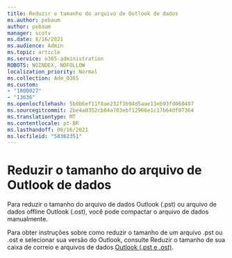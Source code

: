 ```yaml
---
title: Reduzir o tamanho do arquivo de Outlook de dados
ms.author: pebaum
author: pebaum
manager: scotv
ms.date: 8/16/2021
ms.audience: Admin
ms.topic: article
ms.service: o365-administration
ROBOTS: NOINDEX, NOFOLLOW
localization_priority: Normal
ms.collection: Adm_O365
ms.custom:
- "1800027"
- "13636"
ms.openlocfilehash: 5b0b6ef11f8ae232f3b94d5aae13eb93fd060497
ms.sourcegitcommit: 2be4a0352cb84a703ebf12966e1c17b64df07364
ms.translationtype: MT
ms.contentlocale: pt-BR
ms.lasthandoff: 08/16/2021
ms.locfileid: "58362351"
---
```

# <a name="reduce-the-size-of-your-outlook-data-file"></a>Reduzir o tamanho do arquivo de Outlook de dados

Para reduzir o tamanho do arquivo de dados Outlook (.pst) ou arquivo de dados offline Outlook (.ost), você pode compactar o arquivo de dados manualmente. 

Para obter instruções sobre como reduzir o tamanho de um arquivo .pst ou .ost e selecionar sua versão do Outlook, consulte Reduzir o tamanho de sua caixa de correio e arquivos de dados [Outlook (.pst e .ost)](https://support.microsoft.com/office/reduce-the-size-of-your-mailbox-and-outlook-data-files-pst-and-ost-e4c6a4f1-d39c-47dc-a4fa-abe96dc8c7ef).